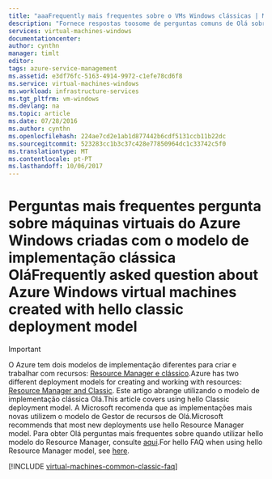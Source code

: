 ```yaml
---
title: "aaaFrequently mais frequentes sobre o VMs Windows clássicas | Microsoft Docs"
description: "Fornece respostas toosome de perguntas comuns de Olá sobre máquinas virtuais do Azure Windows criadas com o modelo de implementação clássica Olá."
services: virtual-machines-windows
documentationcenter: 
author: cynthn
manager: timlt
editor: 
tags: azure-service-management
ms.assetid: e3df76fc-5163-4914-9972-c1efe78cd6f8
ms.service: virtual-machines-windows
ms.workload: infrastructure-services
ms.tgt_pltfrm: vm-windows
ms.devlang: na
ms.topic: article
ms.date: 07/28/2016
ms.author: cynthn
ms.openlocfilehash: 224ae7cd2e1ab1d877442b6cdf5131ccb11b22dc
ms.sourcegitcommit: 523283cc1b3c37c428e77850964dc1c33742c5f0
ms.translationtype: MT
ms.contentlocale: pt-PT
ms.lasthandoff: 10/06/2017
---
```

# <a name="frequently-asked-question-about-azure-windows-virtual-machines-created-with-hello-classic-deployment-model"></a><span data-ttu-id="1f2b2-103">Perguntas mais frequentes pergunta sobre máquinas virtuais do Azure Windows criadas com o modelo de implementação clássica Olá</span><span class="sxs-lookup"><span data-stu-id="1f2b2-103">Frequently asked question about Azure Windows virtual machines created with hello classic deployment model</span></span>
> [!IMPORTANT] 
> <span data-ttu-id="1f2b2-104">O Azure tem dois modelos de implementação diferentes para criar e trabalhar com recursos: [Resource Manager e clássico](../../../resource-manager-deployment-model.md).</span><span class="sxs-lookup"><span data-stu-id="1f2b2-104">Azure has two different deployment models for creating and working with resources: [Resource Manager and Classic](../../../resource-manager-deployment-model.md).</span></span> <span data-ttu-id="1f2b2-105">Este artigo abrange utilizando o modelo de implementação clássica Olá.</span><span class="sxs-lookup"><span data-stu-id="1f2b2-105">This article covers using hello Classic deployment model.</span></span> <span data-ttu-id="1f2b2-106">A Microsoft recomenda que as implementações mais novas utilizem o modelo de Gestor de recursos de Olá.</span><span class="sxs-lookup"><span data-stu-id="1f2b2-106">Microsoft recommends that most new deployments use hello Resource Manager model.</span></span> <span data-ttu-id="1f2b2-107">Para obter Olá perguntas mais frequentes sobre quando utilizar hello modelo do Resource Manager, consulte [aqui](../faq.md?toc=%2fazure%2fvirtual-machines%2fwindows%2ftoc.json).</span><span class="sxs-lookup"><span data-stu-id="1f2b2-107">For hello FAQ when using hello Resource Manager model, see [here](../faq.md?toc=%2fazure%2fvirtual-machines%2fwindows%2ftoc.json).</span></span>

[!INCLUDE [virtual-machines-common-classic-faq](../../../../includes/virtual-machines-common-classic-faq.md)]

